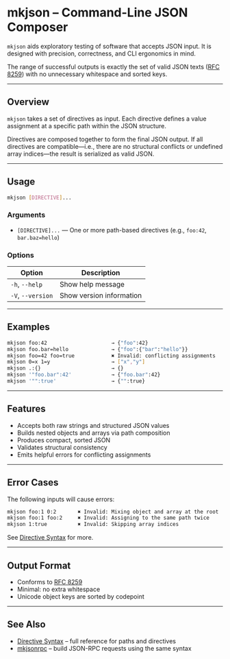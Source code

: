 # mkjson – Command-Line JSON Composer

`mkjson` aids exploratory testing of software that accepts JSON input.
It is designed with precision, correctness, and CLI ergonomics in mind.

The range of successful outputs is exactly the set of valid JSON texts ([RFC 8259]) with
no unnecessary whitespace and sorted keys.

---

## Overview

`mkjson` takes a set of directives as input.
Each directive defines a value assignment at a specific path within the JSON structure.

Directives are composed together to form the final JSON output.
If all directives are compatible—i.e., there are no structural conflicts or undefined
array indices—the result is serialized as valid JSON.

---

## Usage

```sh
mkjson [DIRECTIVE]...
```

### Arguments

 * `[DIRECTIVE]...`  — One or more path-based directives (e.g., `foo:42`, `bar.baz=hello`)

### Options

| Option             | Description             |
|--------------------|-------------------------|
| `-h`, `--help`     | Show help message       |
| `-V`, `--version`  | Show version information|

---

## Examples

```sh
mkjson foo:42                     → {"foo":42}
mkjson foo.bar=hello              → {"foo":{"bar":"hello"}}
mkjson foo=42 foo=true            ✖ Invalid: conflicting assignments
mkjson 0=x 1=y                    → ["x","y"]
mkjson .:{}                       → {}
mkjson '"foo.bar":42'             → {"foo.bar":42}
mkjson '"":true'                  → {"":true}
```

---

## Features

 * Accepts both raw strings and structured JSON values
 * Builds nested objects and arrays via path composition
 * Produces compact, sorted JSON
 * Validates structural consistency
 * Emits helpful errors for conflicting assignments

---

## Error Cases

The following inputs will cause errors:

```sh
mkjson foo:1 0:2       ✖ Invalid: Mixing object and array at the root
mkjson foo:1 foo:2     ✖ Invalid: Assigning to the same path twice
mkjson 1:true          ✖ Invalid: Skipping array indices
```

See [Directive Syntax] for more.

---

## Output Format

 * Conforms to [RFC 8259]
 * Minimal: no extra whitespace
 * Unicode object keys are sorted by codepoint

---

## See Also

 * [Directive Syntax] – full reference for paths and directives
 * [mkjsonrpc] – build JSON-RPC requests using the same syntax



[Directive Syntax]: ./directive-syntax.md
[mkjsonrpc]: ./mkjsonrpc.md
[RFC 8259]: https://www.rfc-editor.org/rfc/rfc8259
